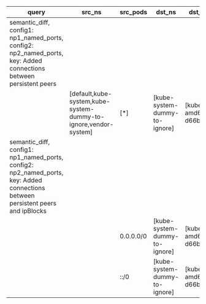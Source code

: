 |query|src_ns|src_pods|dst_ns|dst_pods|connection|
|---|---|---|---|---|---|
|semantic_diff, config1: np1_named_ports, config2: np2_named_ports, key: Added connections between persistent peers||||||
||[default,kube-system,kube-system-dummy-to-ignore,vendor-system]|[*]|[kube-system-dummy-to-ignore]|[kube-dns-amd64-d66bf76db]|TCP 10054|
|semantic_diff, config1: np1_named_ports, config2: np2_named_ports, key: Added connections between persistent peers and ipBlocks||||||
|||0.0.0.0/0|[kube-system-dummy-to-ignore]|[kube-dns-amd64-d66bf76db]|TCP 10054|
|||::/0|[kube-system-dummy-to-ignore]|[kube-dns-amd64-d66bf76db]|TCP 10054|
